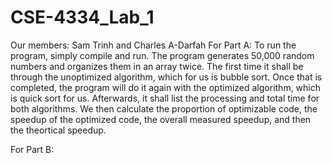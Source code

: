 # CSE-4334_Lab_1
Our members: Sam Trinh and Charles A-Darfah
For Part A:
  To run the program, simply compile and run. The program generates 50,000 random numbers and organizes them in an array twice. The first time it shall be through the unoptimized algorithm, which for us is bubble sort.
  Once that is completed, the program will do it again with the optimized algorithm, which is quick sort for us. Afterwards, it shall list the processing and total time for both algorithms. 
  We then calculate the proportion of optimizable code, the speedup of the optimized code, the overall measured speedup, and then the theortical speedup. 

For Part B:
  
